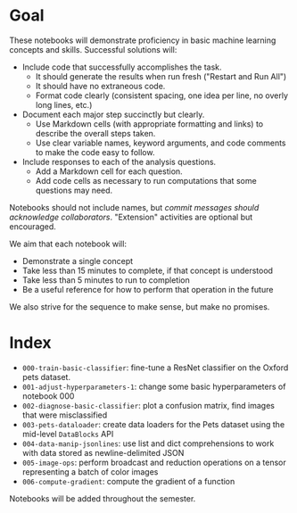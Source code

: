 # Goal

These notebooks will demonstrate proficiency in basic machine learning concepts and skills. Successful solutions will:

* Include code that successfully accomplishes the task.
    * It should generate the results when run fresh ("Restart and Run All")
    * It should have no extraneous code.
    * Format code clearly (consistent spacing, one idea per line, no overly long lines, etc.)
* Document each major step succinctly but clearly.
    * Use Markdown cells (with appropriate formatting and links) to describe the overall steps taken.
    * Use clear variable names, keyword arguments, and code comments to make the code easy to follow.
* Include responses to each of the analysis questions.
    * Add a Markdown cell for each question.
    * Add code cells as necessary to run computations that some questions may need.

Notebooks should not include names, but *commit messages should acknowledge collaborators*. "Extension" activities are optional but encouraged.

We aim that each notebook will:

* Demonstrate a single concept
* Take less than 15 minutes to complete, if that concept is understood
* Take less than 5 minutes to run to completion
* Be a useful reference for how to perform that operation in the future

We also strive for the sequence to make sense, but make no promises.

# Index

* `000-train-basic-classifier`: fine-tune a ResNet classifier on the Oxford pets dataset.
* `001-adjust-hyperparameters-1`: change some basic hyperparameters of notebook 000
* `002-diagnose-basic-classifier`: plot a confusion matrix, find images that were misclassified
* `003-pets-dataloader`: create data loaders for the Pets dataset using the mid-level `DataBlocks` API
* `004-data-manip-jsonlines`: use list and dict comprehensions to work with data stored as newline-delimited JSON
* `005-image-ops`: perform broadcast and reduction operations on a tensor representing a batch of color images
* `006-compute-gradient`: compute the gradient of a function

Notebooks will be added throughout the semester.
